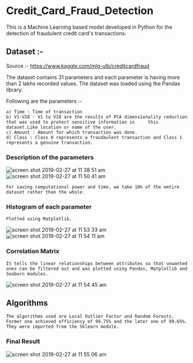 # Credit_Card_Fraud_Detection

This is a Machine Learning based model developed in Python for the detection of fraudulent credit card's transactions.

## Dataset :-

Source :- https://www.kaggle.com/mlg-ulb/creditcardfraud

The dataset contains 31 parameters and each parameter is having more than 2 lakhs recorded values. The dataset was loaded using the Pandas library.

Following are the parameters :-

    a) Time : Time of transaction
    b) V1-V28 : V1 to V28 are the results of PCA dimensionality reduction that was used to protect sensitive information in     this dataset.Like location or name of the user.
    c) Amount : Amount for which transaction was done.
    d) Class : Class 0 represents a fraudaulent transaction and Class 1 represents a genuine transaction.
    
### Description of the parameters 
![screen shot 2019-02-27 at 11 38 51 am](https://user-images.githubusercontent.com/31860248/53469893-b730c980-3a85-11e9-8af6-4269d417bc84.png)
![screen shot 2019-02-27 at 11 50 41 am](https://user-images.githubusercontent.com/31860248/53469968-ff4fec00-3a85-11e9-8378-c89e3bcb30e2.png)

    For saving computational power and time, we take 10% of the emtire dataset rather than the whole.

### Histogram of each parameter
    Plotted using Matplotlib.
![screen shot 2019-02-27 at 11 53 33 am](https://user-images.githubusercontent.com/31860248/53470111-a3d22e00-3a86-11e9-9963-93a4892e98c4.png)
![screen shot 2019-02-27 at 11 54 11 am](https://user-images.githubusercontent.com/31860248/53470156-bfd5cf80-3a86-11e9-834b-f3105b726567.png)

### Correlation Matrix

    It tells the linear relationships between attributes so that unwanted ones can be filtered out and was plotted using Pandas, Matplotlib and Seaborn modules.
![screen shot 2019-02-27 at 11 54 45 am](https://user-images.githubusercontent.com/31860248/53470178-d1b77280-3a86-11e9-8d58-1ef40e1d69c4.png)

## Algorithms

    The algorithms used are Local Outlier Factor and Random Forests. Former one achieved efficiency of 99.75% and the later one of 99.65%. They were imported from the Sklearn module.
    
### Final Result

![screen shot 2019-02-27 at 11 55 06 am](https://user-images.githubusercontent.com/31860248/53470179-d419cc80-3a86-11e9-90c4-3c070d39342e.png)

